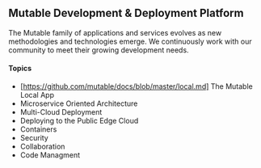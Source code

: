 ## Mutable Development & Deployment Platform
The Mutable family of applications and services evolves as new methodologies and technologies emerge.
We continuously work with our community to meet their growing development needs.

#### Topics
 - [https://github.com/mutable/docs/blob/master/local.md] The Mutable Local App
 - Microservice Oriented Architecture
 - Multi-Cloud Deployment
 - Deploying to the Public Edge Cloud
 - Containers
 - Security
 - Collaboration
 - Code Managment
